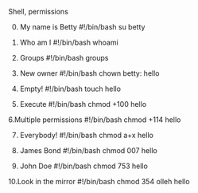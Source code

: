 Shell, permissions

0. My name is Betty
#!/bin/bash
su betty

1. Who am I
#!/bin/bash
whoami

2. Groups
#!/bin/bash
groups

3. New owner
#!/bin/bash
chown betty: hello

4. Empty!
#!/bin/bash
touch hello

5. Execute
#!/bin/bash
chmod +100 hello

6.Multiple permissions
#!/bin/bash
chmod +114 hello

7. Everybody!
#!/bin/bash
chmod a+x hello

8. James Bond
#!/bin/bash
chmod 007 hello

9. John Doe
#!/bin/bash
chmod 753 hello

10.Look in the mirror
#!/bin/bash
chmod 354 olleh hello

